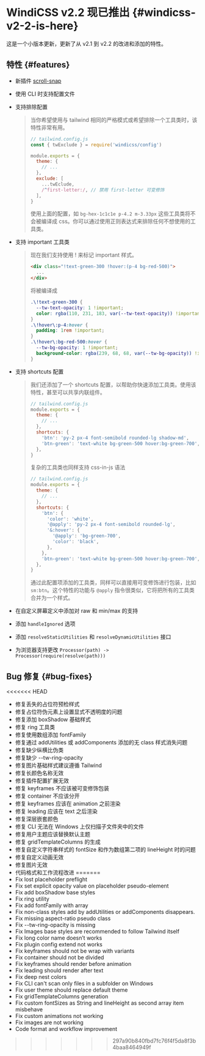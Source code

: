 # WindiCSS v2.2 现已推出 {#windicss-v2-2-is-here}

这是一个小版本更新，更新了从 v2.1 到 v2.2 的改进和添加的特性。

## 特性 {#features}

- 新插件 [scroll-snap](https://cn.windicss.org/plugins/official/scroll-snap.html)

- 使用 CLI 时支持配置文件

- 支持排除配置

  > 当你希望使用与 tailwind 相同的严格模式或希望排除一个工具类时，该特性非常有用。
  >
  > ```js
  > // tailwind.config.js
  > const { twExclude } = require('windicss/config')
  >
  > module.exports = {
  >   theme: {
  >     // ...
  >   },
  >   exclude: [
  >     ...twEclude,
  >     /^first-letter:/, // 禁用 first-letter 可变修饰
  >   ],
  > }
  > ```
  >
  > 使用上面的配置，如 `bg-hex-1c1c1e p-4.2 m-3.33px` 这些工具类将不会被编译成 css。你可以通过使用正则表达式来排除任何不想使用的工具类。

- 支持 important 工具类

  > 现在我们支持使用 ! 来标记 important 样式。
  >
  > ```html
  > <div class="!text-green-300 !hover:(p-4 bg-red-500)">
  >   ...
  > </div>
  > ```
  >
  > 将被编译成
  >
  > ```css
  > .\!text-green-300 {
  >   --tw-text-opacity: 1 !important;
  >   color: rgba(110, 231, 183, var(--tw-text-opacity)) !important;
  > }
  > .\!hover\:p-4:hover {
  >   padding: 1rem !important;
  > }
  > .\!hover\:bg-red-500:hover {
  >   --tw-bg-opacity: 1 !important;
  >   background-color: rgba(239, 68, 68, var(--tw-bg-opacity)) !important;
  > }
  > ```

- 支持 shortcuts 配置

  > 我们还添加了一个 shortcuts 配置，以帮助你快速添加工具类。使用该特性，甚至可以共享内联组件。
  >
  > ```js
  > // tailwind.config.js
  > module.exports = {
  >   theme: {
  >     // ...
  >   },
  >   shortcuts: {
  >     'btn': 'py-2 px-4 font-semibold rounded-lg shadow-md',
  >     'btn-green': 'text-white bg-green-500 hover:bg-green-700',
  >   },
  > }
  > ```
  >
  > 复杂的工具类也同样支持 css-in-js 语法
  >
  > ```js
  > // tailwind.config.js
  > module.exports = {
  >   theme: {
  >     // ...
  >   },
  >   shortcuts: {
  >     'btn': {
  >       'color': 'white',
  >       '@apply': 'py-2 px-4 font-semibold rounded-lg',
  >       '&:hover': {
  >         '@apply': 'bg-green-700',
  >         'color': 'black',
  >       },
  >     },
  >     'btn-green': 'text-white bg-green-500 hover:bg-green-700',
  >   },
  > }
  > ```
  >
  > 通过此配置项添加的工具类，同样可以直接用可变修饰进行包装，比如 `sm:btn`。这个特性的功能与 `@apply` 指令很类似，它将把所有的工具类合并为一个样式。

- 在自定义屏幕定义中添加对 raw 和 min/max 的支持

- 添加 `handleIgnored` 选项

- 添加 `resolveStaticUtilities` 和 `resolveDynamicUtilities` 接口

- 为浏览器支持更改 `Processor(path) -> Processor(require(resolve(path)))`

## Bug 修复 {#bug-fixes}

<<<<<<< HEAD
- 修复丢失的占位符预检样式
- 修复占位符伪元素上设置显式不透明度的问题
- 修复添加 boxShadow 基础样式
- 修复 ring 工具类
- 修复使用数组添加 fontFamily
- 修复通过 addUtilities 或 addComponents 添加的无 class 样式消失问题
- 修复缺少纵横比伪类
- 修复缺少 --tw-ring-opacity
- 修复图片基础样式建议遵循 Tailwind
- 修复长颜色名称无效
- 修复插件配置扩展无效
- 修复 keyframes 不应该被可变修饰包装
- 修复 container 不应该分开
- 修复 keyframes 应该在 animation 之前渲染
- 修复 leading 应该在 text 之后渲染
- 修复深层嵌套颜色
- 修复 CLI 无法在 Windows 上仅扫描子文件夹中的文件
- 修复用户主题应该替换默认主题
- 修复 gridTemplateColumns 的生成
- 修复自定义字符串样式的 fontSize 和作为数组第二项的 lineHeight 时的问题
- 修复自定义动画无效
- 修复图片无效
- 代码格式和工作流程改进
=======
- Fix lost placeholder preflight
- Fix set explicit opacity value on placeholder pseudo-element
- Fix add boxShadow base styles
- Fix ring utility
- Fix add fontFamily with array
- Fix non-class styles add by addUtilities or addComponents disappears.
- Fix missing aspect-ratio pseudo class
- Fix --tw-ring-opacity is missing
- Fix Images base styles are recommended to follow Tailwind itself
- Fix long color name doesn’t works
- Fix plugin config extend not works
- Fix keyframes should not be wrap with variants
- Fix container should not be divided
- Fix keyframes should render before animation
- Fix leading should render after text
- Fix deep nest colors
- Fix CLI can't scan only files in a subfolder on Windows
- Fix user theme should replace default theme
- Fix gridTemplateColumns generation
- Fix custom fontSizes as String and lineHeight as second array item misbehave
- Fix custom animations not working
- Fix images are not working
- Code format and workflow improvement
>>>>>>> 297a90b840fbd7fc76f4f5da8f3b4baa8464949f
